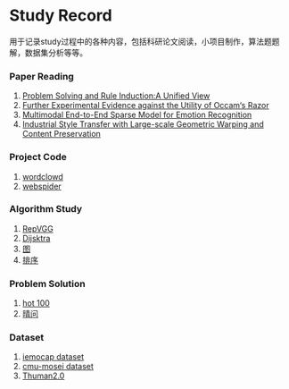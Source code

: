 # Study Record
用于记录study过程中的各种内容，包括科研论文阅读，小项目制作，算法题题解，数据集分析等等。

### Paper Reading
1. [Problem Solving and Rule Induction:A Unified View](https://blog.csdn.net/m0_46979525/article/details/120621383?spm=1001.2014.3001.5501)
2. [Further Experimental Evidence against the Utility of Occam‘s Razor](https://blog.csdn.net/m0_46979525/article/details/120625843?spm=1001.2014.3001.5501)
3. [Multimodal End-to-End Sparse Model for Emotion Recognition](https://blog.csdn.net/m0_46979525/article/details/121129722?spm=1001.2014.3001.5501)
4. [Industrial Style Transfer with Large-scale Geometric Warping and Content Preservation](https://blog.csdn.net/m0_46979525/article/details/124822335?spm=1001.2014.3001.5501)

### Project Code
1. [wordclowd](https://blog.csdn.net/m0_46979525/article/details/124686456?spm=1001.2014.3001.5501)
2. [webspider](https://github.com/xuling00/webspider-Linkedin)

### Algorithm Study
1. [RepVGG](https://download.csdn.net/download/m0_46979525/66567694?spm=1001.2014.3001.5501)
2. [Dijsktra](https://blog.csdn.net/m0_46979525/article/details/135521818?spm=1001.2014.3001.5501)
3. [图](https://blog.csdn.net/m0_46979525/article/details/135548391?spm=1001.2014.3001.5501)
4. [排序](https://blog.csdn.net/m0_46979525/article/details/135566442?spm=1001.2014.3001.5501)

### Problem Solution
1. [hot 100](https://github.com/xuling00/00study/blob/main/hot100.md)
2. [晴问](https://blog.csdn.net/m0_46979525/article/details/135545665?spm=1001.2014.3001.5501)

### Dataset
1. [iemocap dataset](https://blog.csdn.net/m0_46979525/article/details/121071328?spm=1001.2014.3001.5501)
2. [cmu-mosei dataset](https://blog.csdn.net/m0_46979525/article/details/121013759?spm=1001.2014.3001.5501)
3. [Thuman2.0]()
